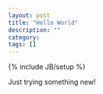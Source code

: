 ```yaml
---
layout: post
title: "Hello World"
description: ""
category: 
tags: []
---
```

{% include JB/setup %}

Just trying something new!
